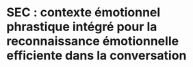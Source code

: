 # SEC : contexte émotionnel phrastique intégré pour la reconnaissance émotionnelle efficiente dans la conversation
